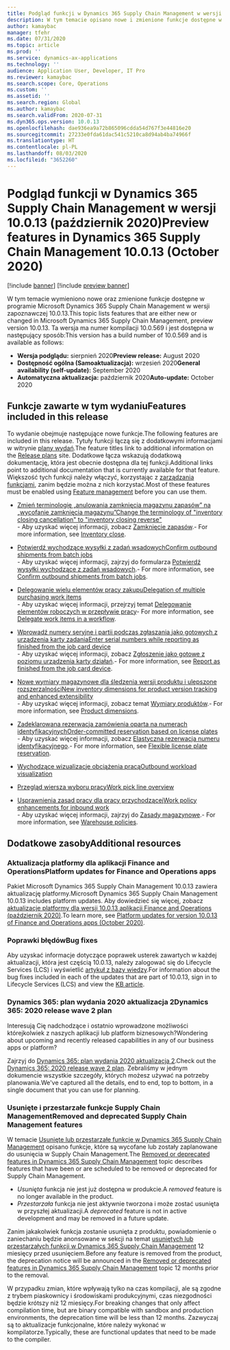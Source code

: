 ```yaml
---
title: Podgląd funkcji w Dynamics 365 Supply Chain Management w wersji 10.0.13 (październik 2020)
description: W tym temacie opisano nowe i zmienione funkcje dostępne w rozwiązaniu Dynamics 365 Supply Chain Management 10.0.13.
author: kamaybac
manager: tfehr
ms.date: 07/31/2020
ms.topic: article
ms.prod: ''
ms.service: dynamics-ax-applications
ms.technology: ''
audience: Application User, Developer, IT Pro
ms.reviewer: kamaybac
ms.search.scope: Core, Operations
ms.custom: ''
ms.assetid: ''
ms.search.region: Global
ms.author: kamaybac
ms.search.validFrom: 2020-07-31
ms.dyn365.ops.version: 10.0.13
ms.openlocfilehash: dae936ea9a72b865096cdda54d767f3e44816e20
ms.sourcegitcommit: 27233e0fda61dac541c5210ca8d94ab4ba74966f
ms.translationtype: HT
ms.contentlocale: pl-PL
ms.lasthandoff: 08/03/2020
ms.locfileid: "3652260"
---
```

# <a name="preview-features-in-dynamics-365-supply-chain-management-10013-october-2020"></a><span data-ttu-id="7aa30-103">Podgląd funkcji w Dynamics 365 Supply Chain Management w wersji 10.0.13 (październik 2020)</span><span class="sxs-lookup"><span data-stu-id="7aa30-103">Preview features in Dynamics 365 Supply Chain Management 10.0.13 (October 2020)</span></span>

[!include [banner](../includes/banner.md)]
[!include [preview banner](../includes/preview-banner.md)]

<span data-ttu-id="7aa30-104">W tym temacie wymieniono nowe oraz zmienione funkcje dostępne w programie Microsoft Dynamics 365 Supply Chain Management w wersji zapoznawczej 10.0.13.</span><span class="sxs-lookup"><span data-stu-id="7aa30-104">This topic lists features that are either new or changed in Microsoft Dynamics 365 Supply Chain Management, preview version 10.0.13.</span></span> <span data-ttu-id="7aa30-105">Ta wersja ma numer kompilacji 10.0.569 i jest dostępna w następujący sposób:</span><span class="sxs-lookup"><span data-stu-id="7aa30-105">This version has a build number of 10.0.569 and is available as follows:</span></span> 

- <span data-ttu-id="7aa30-106">**Wersja podglądu:** sierpnień 2020</span><span class="sxs-lookup"><span data-stu-id="7aa30-106">**Preview release:** August 2020</span></span>
- <span data-ttu-id="7aa30-107">**Dostępność ogólna (Samoaktualizacja):** wrzesień 2020</span><span class="sxs-lookup"><span data-stu-id="7aa30-107">**General availability (self-update):** September 2020</span></span>
- <span data-ttu-id="7aa30-108">**Automatyczna aktualizacja:** październik 2020</span><span class="sxs-lookup"><span data-stu-id="7aa30-108">**Auto-update:** October 2020</span></span>

## <a name="features-included-in-this-release"></a><span data-ttu-id="7aa30-109">Funkcje zawarte w tym wydaniu</span><span class="sxs-lookup"><span data-stu-id="7aa30-109">Features included in this release</span></span>

<span data-ttu-id="7aa30-110">To wydanie obejmuje następujące nowe funkcje.</span><span class="sxs-lookup"><span data-stu-id="7aa30-110">The following features are included in this release.</span></span> <span data-ttu-id="7aa30-111">Tytuły funkcji łączą się z dodatkowymi informacjami w witrynie [plany wydań](https://docs.microsoft.com/dynamics365/release-plans/).</span><span class="sxs-lookup"><span data-stu-id="7aa30-111">The feature titles link to additional information on the [Release plans](https://docs.microsoft.com/dynamics365/release-plans/) site.</span></span> <span data-ttu-id="7aa30-112">Dodatkowe łącza wskazują dodatkową dokumentację, która jest obecnie dostępna dla tej funkcji.</span><span class="sxs-lookup"><span data-stu-id="7aa30-112">Additional links point to additional documentation that is currently available for that feature.</span></span> <span data-ttu-id="7aa30-113">Większość tych funkcji należy włączyć, korzystając z [zarządzania funkcjami](../../fin-ops-core/fin-ops/get-started/feature-management/feature-management-overview.md), zanim będzie można z nich korzystać.</span><span class="sxs-lookup"><span data-stu-id="7aa30-113">Most of these features must be enabled using [Feature management](../../fin-ops-core/fin-ops/get-started/feature-management/feature-management-overview.md) before you can use them.</span></span>

- [<span data-ttu-id="7aa30-114">Zmień terminologię „anulowania zamknięcia magazynu zapasów” na „wycofanie zamknięcia magazynu”</span><span class="sxs-lookup"><span data-stu-id="7aa30-114">Change the terminology of "inventory closing cancellation" to "inventory closing reverse"</span></span>](https://docs.microsoft.com/dynamics365-release-plan/2020wave1/dynamics365-supply-chain-management/change-terminology-inventory-closing-cancellation-inventory-closing-reverse)<br> <span data-ttu-id="7aa30-115">- Aby uzyskać więcej informacji, zobacz [Zamknięcie zapasów](../cost-management/inventory-close.md).</span><span class="sxs-lookup"><span data-stu-id="7aa30-115">- For more information, see [Inventory close](../cost-management/inventory-close.md).</span></span>

- [<span data-ttu-id="7aa30-116">Potwierdź wychodzące wysyłki z zadań wsadowych</span><span class="sxs-lookup"><span data-stu-id="7aa30-116">Confirm outbound shipments from batch jobs</span></span>](https://docs.microsoft.com/dynamics365-release-plan/2020wave2/finance-operations/dynamics365-supply-chain-management/confirm-outbound-shipments-batch-jobs)<br> <span data-ttu-id="7aa30-117">- Aby uzyskać więcej informacji, zajrzyj do formularza [Potwierdź wysyłki wychodzące z zadań wsadowych](../warehousing/confirm-outbound-shipments-from-batch-jobs.md).</span><span class="sxs-lookup"><span data-stu-id="7aa30-117">- For more information, see [Confirm outbound shipments from batch jobs](../warehousing/confirm-outbound-shipments-from-batch-jobs.md).</span></span>

- [<span data-ttu-id="7aa30-118">Delegowanie wielu elementów pracy zakupu</span><span class="sxs-lookup"><span data-stu-id="7aa30-118">Delegation of multiple purchasing work items</span></span>](https://docs.microsoft.com/dynamics365-release-plan/2020wave1/dynamics365-supply-chain-management/delegation-multiple-purchasing-work-items)<br> <span data-ttu-id="7aa30-119">- Aby uzyskać więcej informacji, przejrzyj temat [Delegowanie elementów roboczych w przepływie pracy](../../fin-ops-core/fin-ops/organization-administration/tasks/delegate-work-items-workflow.md)</span><span class="sxs-lookup"><span data-stu-id="7aa30-119">- For more information, see [Delegate work items in a workflow](../../fin-ops-core/fin-ops/organization-administration/tasks/delegate-work-items-workflow.md).</span></span>

- [<span data-ttu-id="7aa30-120">Wprowadź numery seryjne i partii podczas zgłaszania jako gotowych z urządzenia karty zadania</span><span class="sxs-lookup"><span data-stu-id="7aa30-120">Enter serial numbers while reporting as finished from the job card device</span></span>](https://docs.microsoft.com/dynamics365-release-plan/2020wave2/finance-operations/dynamics365-supply-chain-management/enter-serial-numbers-while-reporting-as-finished-job-card-device)<br> <span data-ttu-id="7aa30-121">- Aby uzyskać więcej informacji, zobacz [Zgłoszenie jako gotowe z poziomu urządzenia karty działań](../production-control/report-finished-job-device.md).</span><span class="sxs-lookup"><span data-stu-id="7aa30-121">- For more information, see [Report as finished from the job card device](../production-control/report-finished-job-device.md).</span></span>

- [<span data-ttu-id="7aa30-122">Nowe wymiary magazynowe dla śledzenia wersji produktu i ulepszone rozszerzalności</span><span class="sxs-lookup"><span data-stu-id="7aa30-122">New inventory dimensions for product version tracking and enhanced extensibility</span></span>](https://docs.microsoft.com/dynamics365-release-plan/2020wave2/finance-operations/dynamics365-supply-chain-management/new-inventory-dimensions-product-version-tracking-enhanced-extensibility)<br> <span data-ttu-id="7aa30-123">- Aby uzyskać więcej informacji, zobacz temat [Wymiary produktów](../pim/product-dimensions.md).</span><span class="sxs-lookup"><span data-stu-id="7aa30-123">- For more information, see [Product dimensions](../pim/product-dimensions.md).</span></span>

- [<span data-ttu-id="7aa30-124">Zadeklarowana rezerwacja zamówienia oparta na numerach identyfikacyjnych</span><span class="sxs-lookup"><span data-stu-id="7aa30-124">Order-committed reservation based on license plates</span></span>](https://docs.microsoft.com/dynamics365-release-plan/2020wave2/finance-operations/dynamics365-supply-chain-management/order-committed-reservation-based-license-plates-lp-picking-processing)<br> <span data-ttu-id="7aa30-125">- Aby uzyskać więcej informacji, zobacz [Elastyczna rezerwacja numeru identyfikacyjnego](../warehousing/flexible-warehouse-level-dimension-reservation.md#flexible-license-plate-reservation).</span><span class="sxs-lookup"><span data-stu-id="7aa30-125">- For more information, see [Flexible license plate reservation](../warehousing/flexible-warehouse-level-dimension-reservation.md#flexible-license-plate-reservation).</span></span>

- [<span data-ttu-id="7aa30-126">Wychodzące wizualizacje obciążenia pracą</span><span class="sxs-lookup"><span data-stu-id="7aa30-126">Outbound workload visualization</span></span>](https://docs.microsoft.com/dynamics365-release-plan/2020wave2/finance-operations/dynamics365-supply-chain-management/warehouse-management--workload-visualization)

- [<span data-ttu-id="7aa30-127">Przegląd wiersza wyboru pracy</span><span class="sxs-lookup"><span data-stu-id="7aa30-127">Work pick line overview</span></span>](https://docs.microsoft.com/dynamics365-release-plan/2020wave2/finance-operations/dynamics365-supply-chain-management/work-pick-line-overview)

- [<span data-ttu-id="7aa30-128">Usprawnienia zasad pracy dla pracy przychodzącej</span><span class="sxs-lookup"><span data-stu-id="7aa30-128">Work policy enhancements for inbound work</span></span>](https://docs.microsoft.com/dynamics365-release-plan/2020wave2/finance-operations/dynamics365-supply-chain-management/work-policy-enhancements-inbound-work)<br> <span data-ttu-id="7aa30-129">- Aby uzyskać więcej informacji, zajrzyj do [Zasady magazynowe](../warehousing/warehouse-work-policies.md).</span><span class="sxs-lookup"><span data-stu-id="7aa30-129">- For more information, see [Warehouse policies](../warehousing/warehouse-work-policies.md).</span></span>

## <a name="additional-resources"></a><span data-ttu-id="7aa30-130">Dodatkowe zasoby</span><span class="sxs-lookup"><span data-stu-id="7aa30-130">Additional resources</span></span>

### <a name="platform-updates-for-finance-and-operations-apps"></a><span data-ttu-id="7aa30-131">Aktualizacja platformy dla aplikacji Finance and Operations</span><span class="sxs-lookup"><span data-stu-id="7aa30-131">Platform updates for Finance and Operations apps</span></span>

<span data-ttu-id="7aa30-132">Pakiet Microsoft Dynamics 365 Supply Chain Management 10.0.13 zawiera aktualizację platformy.</span><span class="sxs-lookup"><span data-stu-id="7aa30-132">Microsoft Dynamics 365 Supply Chain Management 10.0.13 includes platform updates.</span></span> <span data-ttu-id="7aa30-133">Aby dowiedzieć się więcej, zobacz [aktualizacje platformy dla wersji 10.0.13 aplikacji Finance and Operations (październik 2020)](../../fin-ops-core/dev-itpro/get-started/whats-new-platform-update-10-0-13.md).</span><span class="sxs-lookup"><span data-stu-id="7aa30-133">To learn more, see [Platform updates for version 10.0.13 of Finance and Operations apps (October 2020)](../../fin-ops-core/dev-itpro/get-started/whats-new-platform-update-10-0-13.md).</span></span>

### <a name="bug-fixes"></a><span data-ttu-id="7aa30-134">Poprawki błędów</span><span class="sxs-lookup"><span data-stu-id="7aa30-134">Bug fixes</span></span>

<span data-ttu-id="7aa30-135">Aby uzyskać informacje dotyczące poprawek usterek zawartych w każdej aktualizacji, która jest częścią 10.0.13, należy zalogować się do Lifecycle Services (LCS) i wyświetlić [artykuł z bazy wiedzy](https://fix.lcs.dynamics.com/Issue/Details?bugId=476824&dbType=3&qc=18d329e7d9887a622bada690791f5814dbbef22bb6f4eaada3718299f40132fd).</span><span class="sxs-lookup"><span data-stu-id="7aa30-135">For information about the bug fixes included in each of the updates that are part of 10.0.13, sign in to Lifecycle Services (LCS) and view the [KB article](https://fix.lcs.dynamics.com/Issue/Details?bugId=476824&dbType=3&qc=18d329e7d9887a622bada690791f5814dbbef22bb6f4eaada3718299f40132fd).</span></span> 

### <a name="dynamics-365-2020-release-wave-2-plan"></a><span data-ttu-id="7aa30-136">Dynamics 365: plan wydania 2020 aktualizacja 2</span><span class="sxs-lookup"><span data-stu-id="7aa30-136">Dynamics 365: 2020 release wave 2 plan</span></span>

<span data-ttu-id="7aa30-137">Interesują Cię nadchodzące i ostatnio wprowadzone możliwości którejkolwiek z naszych aplikacji lub platform biznesowych?</span><span class="sxs-lookup"><span data-stu-id="7aa30-137">Wondering about upcoming and recently released capabilities in any of our business apps or platform?</span></span>

<span data-ttu-id="7aa30-138">Zajrzyj do [Dynamics 365: plan wydania 2020 aktualizacja 2](https://docs.microsoft.com/dynamics365-release-plan/2020wave2/index).</span><span class="sxs-lookup"><span data-stu-id="7aa30-138">Check out the [Dynamics 365: 2020 release wave 2 plan](https://docs.microsoft.com/dynamics365-release-plan/2020wave2/index).</span></span> <span data-ttu-id="7aa30-139">Zebraliśmy w jednym dokumencie wszystkie szczegóły, których możesz używać na potrzeby planowania.</span><span class="sxs-lookup"><span data-stu-id="7aa30-139">We've captured all the details, end to end, top to bottom, in a single document that you can use for planning.</span></span>

### <a name="removed-and-deprecated-supply-chain-management-features"></a><span data-ttu-id="7aa30-140">Usunięte i przestarzałe funkcje Supply Chain Management</span><span class="sxs-lookup"><span data-stu-id="7aa30-140">Removed and deprecated Supply Chain Management features</span></span>

<span data-ttu-id="7aa30-141">W temacie [Usunięte lub przestarzałe funkcje w Dynamics 365 Supply Chain Management](removed-deprecated-features-scm-updates.md) opisano funkcje, które są wycofane lub zostały zaplanowane do usunięcia w Supply Chain Management.</span><span class="sxs-lookup"><span data-stu-id="7aa30-141">The [Removed or deprecated features in Dynamics 365 Supply Chain Management](removed-deprecated-features-scm-updates.md) topic describes features that have been or are scheduled to be removed or deprecated for Supply Chain Management.</span></span>

- <span data-ttu-id="7aa30-142">*Usunięta* funkcja nie jest już dostępna w produkcie.</span><span class="sxs-lookup"><span data-stu-id="7aa30-142">A *removed* feature is no longer available in the product.</span></span>
- <span data-ttu-id="7aa30-143">*Przestarzała* funkcja nie jest aktywnie tworzona i może zostać usunięta w przyszłej aktualizacji.</span><span class="sxs-lookup"><span data-stu-id="7aa30-143">A *deprecated* feature is not in active development and may be removed in a future update.</span></span>

<span data-ttu-id="7aa30-144">Zanim jakakolwiek funkcja zostanie usunięta z produktu, powiadomienie o zaniechaniu będzie anonsowane w sekcji na temat [usuniętych lub przestarzałych funkcji w Dynamics 365 Supply Chain Management](removed-deprecated-features-scm-updates.md) 12 miesięcy przed usunięciem.</span><span class="sxs-lookup"><span data-stu-id="7aa30-144">Before any feature is removed from the product, the deprecation notice will be announced in the [Removed or deprecated features in Dynamics 365 Supply Chain Management](removed-deprecated-features-scm-updates.md) topic 12 months prior to the removal.</span></span>

<span data-ttu-id="7aa30-145">W przypadku zmian, które wpływają tylko na czas kompilacji, ale są zgodne z trybem piaskownicy i środowiskami produkcyjnymi, czas niezgodności będzie krótszy niż 12 miesięcy.</span><span class="sxs-lookup"><span data-stu-id="7aa30-145">For breaking changes that only affect compilation time, but are binary compatible with sandbox and production environments, the deprecation time will be less than 12 months.</span></span> <span data-ttu-id="7aa30-146">Zazwyczaj są to aktualizacje funkcjonalne, które należy wykonać w kompilatorze.</span><span class="sxs-lookup"><span data-stu-id="7aa30-146">Typically, these are functional updates that need to be made to the compiler.</span></span>

